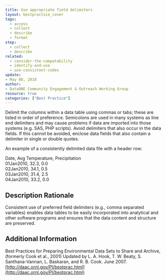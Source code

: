 ```yaml
---
title: Use appropriate field delimiters
layout: bestpractice_cover
tags:
  - access
  - collect
  - describe
  - format
step:
  - collect
  - describe
related:
  - consider-the-compatability
  - identify-and-use
  - use-consistent-codes
update:
- May 08, 2018
author:
- DataONE Community Engagement & Outreach Working Group
resource: true
categories: ["Best Practice"]
---
```



Delimit the columns within a data table using commas or tabs; these are listed in order of preference. Semicolons are used in many systems as line end delimiters and may cause problems if data are imported into those systems (e.g. SAS, PHP scripts). Avoid delimiters that also occur in the data fields. If this cannot be avoided, enclose data fields that also contain a delimiter in single or double quotes.

An example of a consistently delimited data file with a header row:

Date, Avg Temperature, Precipitation  
01Jan2010, 32.3, 0.0  
02Jan2010, 34.1, 0.5  
03Jan2010, 31.4, 2.5  
04Jan2010, 33.2, 0.0

## Description Rationale

Consistent use of preferred field delimiters (e.g., comma separated variables) enables data tables to be easily incorporated into analytical and other software programs and ensures that the data content and structure are preserved.

## Additional Information

Best Practices for Preparing Environmental Data Sets to Share and Archive, (formerly Cook et al., 2001) Updated by L. A. Hook, T. W. Beaty, S. Santhana-Vannan, L. Baskaran, and R. B. Cook. June 2007. [http://daac.ornl.gov/PI/bestprac.html](http://daac.ornl.gov/PI/bestprac.html)
